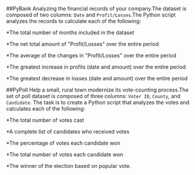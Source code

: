 ##PyBank
Analyzing the financial records of your company.The dataset is composed of two columns: `Date` and `Profit/Losses`.The Python script analyzes the records to calculate each of the following:

*The total number of months included in the dataset

*The net total amount of "Profit/Losses" over the entire period

*The average of the changes in "Profit/Losses" over the entire period

*The greatest increase in profits (date and amount) over the entire period

*The greatest decrease in losses (date and amount) over the entire period


##PyPoll
Help a small, rural town modernize its vote-counting process.The set of poll dataset is composed of three columns: `Voter ID`, `County`, and `Candidate`. The task is to create a Python script that analyzes the votes and calculates each of the following:

*The total number of votes cast

*A complete list of candidates who received votes

*The percentage of votes each candidate won

*The total number of votes each candidate won

*The winner of the election based on popular vote.
